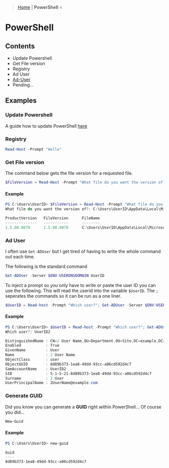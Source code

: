 > [Home](README.md) | **PowerShell** <
# PowerShell

## Contents
- Update Powershell
- Get File version
- Registry
- Ad User
- [Ad-User](Index.md#ad-user)
- Pending...


## Examples
### Update Powershell
A guide how to update PowerShell [here](UpdatePS.md)
### Registry
``` PowerShell
Read-Host -Prompt "Hello"
```

### Get File version
The command below gets the file version for a requested file.
```PowerShell
$FileVersion = Read-Host -Prompt "What file do you want the version of?"; (Get-Item $FileVersion).VersionInfo
```

#### Example
```PowerShell
PS C:\Users\UserID> $FileVersion = Read-Host -Prompt "What file do you want the version of?"; (Get-Item $FileVersion).VersionInfo
What file do you want the version of?: C:\Users\UserID\AppData\Local\Microsoft\Teams\current\Teams.exe

ProductVersion   FileVersion      FileName
--------------   -----------      --------
1.5.00.8070      1.5.00.8070      C:\Users\UserID\AppData\Local\Microsoft\Teams\current\Teams.exe
```

### Ad User
I often use `Get-ADUser` but I get tired of having to write the whole command out each time.

The following is the standard command
```PowerShell
Get-ADUser -Server $ENV:USERDNSDOMAIN UserID
```

To inject a prompt so you only have to write or paste the user ID you can use the following. This will read the userid into the variable `$UserID`. The `;` seperates the commands so it can be run as a one liner.
```PowerShell
$UserID = Read-host -Prompt "Which user?"; Get-ADUser -Server $ENV:USERDNSDOMAIN $UserID
```

#### Example
```PowerShell
PS C:\Users\UserID> $UserID = Read-host -Prompt "Which user?"; Get-ADUser -Server $ENV:USERDNSDOMAIN $UserID
Which user?: UserID2

DistinguishedName : CN=2 User Name,OU=Department,OU=Site,DC=example,DC=com
Enabled           : True
GivenName         : User
Name              : 2 User Name
ObjectClass       : user
ObjectGUID        : 8d89b373-1ea8-49dd-93cc-a06cd592d4c7
SamAccountName    : UserID2
SID               : S-1-5-21-8d89b373-1ea8-49dd-93cc-a06cd592d4c7
Surname           : 2 User
UserPrincipalName : 2UserName@example.com
```
### Generate GUID
Did you know you can generate a **GUID** right within PowerShell... Of course you did...
```PowerShell
New-Guid
```

#### Example
```PowerShell
PS C:\Users\UserID> new-guid

Guid
----
8d89b373-1ea8-49dd-93cc-a06cd592d4c7
```

